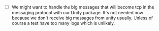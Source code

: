- [ ] We might want to handle the big messages that will become tcp in the messaging protocol with our Unity package. It's not needed now because we don't receive big messages from unity usually. Unless of course a test have too many logs which is unlikely.